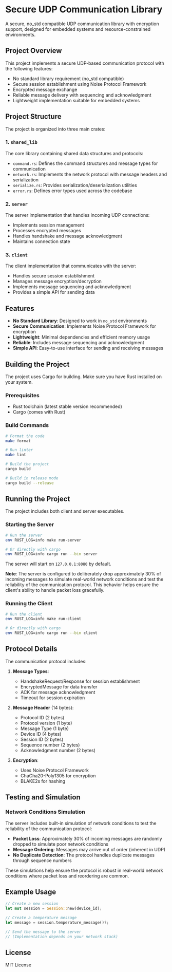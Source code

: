 # Secure UDP Communication Library

A secure, no_std compatible UDP communication library with encryption support, designed for embedded systems and resource-constrained environments.

## Project Overview

This project implements a secure UDP-based communication protocol with the following features:
- No standard library requirement (no_std compatible)
- Secure session establishment using Noise Protocol Framework
- Encrypted message exchange
- Reliable message delivery with sequencing and acknowledgment
- Lightweight implementation suitable for embedded systems

## Project Structure

The project is organized into three main crates:

### 1. `shared_lib`
The core library containing shared data structures and protocols:
- `command.rs`: Defines the command structures and message types for communication
- `network.rs`: Implements the network protocol with message headers and serialization
- `serialize.rs`: Provides serialization/deserialization utilities
- `error.rs`: Defines error types used across the codebase

### 2. `server`
The server implementation that handles incoming UDP connections:
- Implements session management
- Processes encrypted messages
- Handles handshake and message acknowledgment
- Maintains connection state

### 3. `client`
The client implementation that communicates with the server:
- Handles secure session establishment
- Manages message encryption/decryption
- Implements message sequencing and acknowledgment
- Provides a simple API for sending data

## Features

- **No Standard Library**: Designed to work in `no_std` environments
- **Secure Communication**: Implements Noise Protocol Framework for encryption
- **Lightweight**: Minimal dependencies and efficient memory usage
- **Reliable**: Includes message sequencing and acknowledgment
- **Simple API**: Easy-to-use interface for sending and receiving messages

## Building the Project

The project uses Cargo for building. Make sure you have Rust installed on your system.

### Prerequisites

- Rust toolchain (latest stable version recommended)
- Cargo (comes with Rust)

### Build Commands

```bash
# Format the code
make format

# Run linter
make lint

# Build the project
cargo build

# Build in release mode
cargo build --release
```

## Running the Project

The project includes both client and server executables.

### Starting the Server

```bash
# Run the server
env RUST_LOG=info make run-server

# Or directly with cargo
env RUST_LOG=info cargo run --bin server
```

The server will start on `127.0.0.1:8080` by default.

**Note**: The server is configured to deliberately drop approximately 30% of incoming messages to simulate real-world network conditions and test the reliability of the communication protocol. This behavior helps ensure the client's ability to handle packet loss gracefully.

### Running the Client

```bash
# Run the client
env RUST_LOG=info make run-client

# Or directly with cargo
env RUST_LOG=info cargo run --bin client
```

## Protocol Details

The communication protocol includes:

1. **Message Types**:
   - HandshakeRequest/Response for session establishment
   - EncryptedMessage for data transfer
   - ACK for message acknowledgment
   - Timeout for session expiration

2. **Message Header** (14 bytes):
   - Protocol ID (2 bytes)
   - Protocol version (1 byte)
   - Message Type (1 byte)
   - Device ID (4 bytes)
   - Session ID (2 bytes)
   - Sequence number (2 bytes)
   - Acknowledgment number (2 bytes)

3. **Encryption**:
   - Uses Noise Protocol Framework
   - ChaCha20-Poly1305 for encryption
   - BLAKE2s for hashing

## Testing and Simulation

### Network Conditions Simulation

The server includes built-in simulation of network conditions to test the reliability of the communication protocol:

- **Packet Loss**: Approximately 30% of incoming messages are randomly dropped to simulate poor network conditions
- **Message Ordering**: Messages may arrive out of order (inherent in UDP)
- **No Duplicate Detection**: The protocol handles duplicate messages through sequence numbers

These simulations help ensure the protocol is robust in real-world network conditions where packet loss and reordering are common.

## Example Usage

```rust
// Create a new session
let mut session = Session::new(device_id);

// Create a temperature message
let message = session.temperature_message()?;

// Send the message to the server
// (Implementation depends on your network stack)
```

## License

MIT License